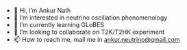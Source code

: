 - 👋 Hi, I’m Ankur Nath
- 👀 I’m interested in neutrino oscillation phenomenology
- 🌱 I’m currently learning GLoBES
- 💞️ I’m looking to collaborate on T2K/T2HK experiment
- 📫 How to reach me, mail me in ankur.neutrino@gmail.com

<!---
ankur0409/ankur0409 is a ✨ special ✨ repository because its `README.md` (this file) appears on your GitHub profile.
You can click the Preview link to take a look at your changes.
--->
